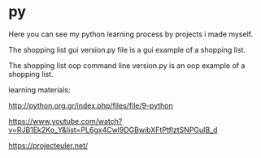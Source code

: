 # py
Here you can see my python learning process by projects i made myself.

The shopping list gui version.py file is a gui example of a shopping list. 

The shopping list oop command line version.py is an oop example of a shopping list. 

learning materials:

http://python.org.gr/index.php/files/file/9-python

https://www.youtube.com/watch?v=RJB1Ek2Ko_Y&list=PL6gx4Cwl9DGBwibXFtPtflztSNPGuIB_d

https://projecteuler.net/
